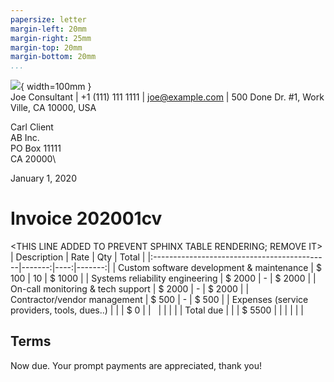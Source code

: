 ```yaml
---
papersize: letter
margin-left: 20mm
margin-right: 25mm
margin-top: 20mm
margin-bottom: 20mm
...
```


![](logo.jpg){ width=100mm }\
Joe Consultant | +1 (111) 111 1111 | joe@example.com | 500 Done Dr. #1, Work Ville, CA 10000, USA

Carl Client\
AB Inc.\
PO Box 11111\
CA 20000\

January 1, 2020

# Invoice 202001cv

<THIS LINE ADDED TO PREVENT SPHINX TABLE RENDERING; REMOVE IT>
| Description                                 |   Rate | Qty |  Total |
|:--------------------------------------------|-------:|----:|-------:|
| Custom software development & maintenance   | $  100 |  10 | $ 1000 |
| Systems reliability engineering             | $ 2000 |   - | $ 2000 |
| On-call monitoring & tech support           | $ 2000 |   - | $ 2000 |
| Contractor/vendor management                | $  500 |   - | $  500 |
| Expenses (service providers, tools, dues..) |        |     | $    0 |
| &nbsp;                                      |        |     |        |
| Total due                                   |        |     | $ 5500 |
|                                             |        |     |        |

## Terms

Now due. Your prompt payments are appreciated, thank you!
